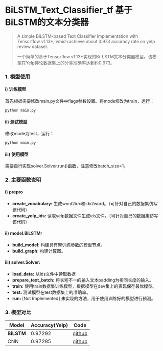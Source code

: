 # BiLSTM_Text_Classifier_tf 基于BiLSTM的文本分类器

> A simple BiLSTM-based Text Classifier Implementation with Tensorflow v1.13+, which achieve about 0.973 accuracy rate on yelp review dataset.
> 
> 一个简单的基于Tensorflow v1.13+实现的Bi-LSTM文本分类器模型。该模型在Yelp评论数据集上的分类准确率达到约0.973。

### 1. 模型使用
#### i) 训练模型
首先根据需要修改main.py文件中flags参数设置。将mode修改为train，运行：

    python main.py
    
#### ii) 测试模型
修改mode为test，运行：

    python main,py

#### iii) 使用模型
需要自行实现solver.Solver.run()函数，注意修改batch_size=1。

### 2. 主要函数说明

#### i) prepro
 - **create_vocabulary:** 生成word2idx和idx2word。（可针对自己的数据集仿写该代码）
 - **create_yelp_ids:** 读取yelp数据文件生成ids文件。（可针对自己的数据集仿写该代码）

#### ii) model.BiLSTM:
 - **build_model:** 构建具有带训练参数的模型节点。
 - **build_graph:** 构建计算图。
 
#### iii) solver.Solver:
 - **load_data:** 从ids文件中读取数据
 - **prepare_text_batch:** 将长短不一的输入文本padding为相同长度的输入。
 - **train:** 使用train数据集训练模型，根据模型在dev集上的表现保存最优模型。
 - **test:** 测试模型在test数据集上的准确率。
 - **run:** \[Not Implemented\] 未实现的方法，用于使用训练好的模型进行预测。
 
### 3. 模型对比

| Model | Accuracy(Yelp) | Code |
| --- | ---| --- |
| **BiLSTM** | 0.97292| [github](https://github.com/muenn/BiLSTM_Text_Classifier_tf) |
| CNN | 0.97285 | [github](https://github.com/muenn/CNN_Text_Classifier_tf) |

